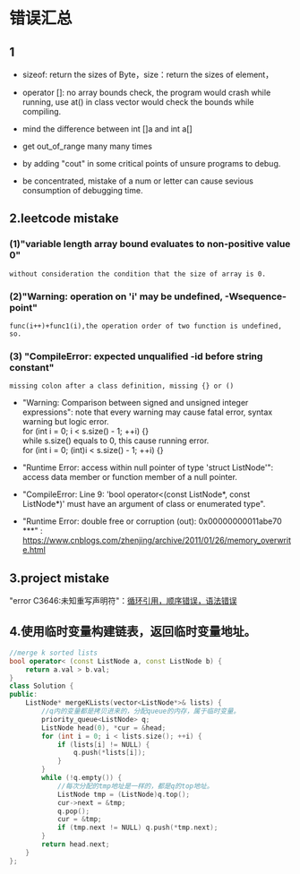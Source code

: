 # 错误汇总

## 1

+ sizeof: return the sizes of Byte，size：return the sizes of element，

+ operator []: no array bounds check, the program would crash while running, use at() in class vector would check the bounds while compiling.

+ mind the difference between int []a and int a[]

+ get out_of_range many many times

+ by adding "cout" in some critical points of unsure programs to debug.

+ be concentrated, mistake of a num or letter can cause sevious consumption of debugging time.

## 2.leetcode mistake

### (1)"variable length array bound evaluates to non-positive value 0"

    without consideration the condition that the size of array is 0.

### (2)"Warning: operation on 'i' may be undefined, -Wsequence-point"

    func(i++)+func1(i),the operation order of two function is undefined, so.

### (3) "CompileError: expected unqualified -id before string constant"

    missing colon after a class definition, missing {} or ()

+ "Warning: Comparison between signed and unsigned integer expressions": note that every warning may cause fatal error, syntax warning but logic error.  
    for (int i = 0; i < s.size() - 1; ++i) {}  
while s.size() equals to 0, this cause running error.  
    for (int i = 0; (int)i < s.size() - 1; ++i) {}

+ "Runtime Error:  access within null pointer of type 'struct ListNode'": access data member or function member of a null pointer.

+ "CompileError: Line 9: 'bool operator<(const ListNode*, const ListNode*)' must have an argument of class or enumerated type".

+ "Runtime Error: double free or corruption (out): 0x00000000011abe70 ***" : <https://www.cnblogs.com/zhenjing/archive/2011/01/26/memory_overwrite.html>

## 3.project mistake

"error C3646:未知重写声明符"：[循环引用，顺序错误，语法错误](https://blog.csdn.net/biubiu741/article/details/54958861)

## 4.使用临时变量构建链表，返回临时变量地址。

```c++
//merge k sorted lists
bool operator< (const ListNode a, const ListNode b) {
    return a.val > b.val;
}
class Solution {
public:
    ListNode* mergeKLists(vector<ListNode*>& lists) {
        //q内的变量都是拷贝进来的，分配queue的内存，属于临时变量。
        priority_queue<ListNode> q;
        ListNode head(0), *cur = &head;
        for (int i = 0; i < lists.size(); ++i) {
            if (lists[i] != NULL) {
                q.push(*lists[i]);
            }
        }
        while (!q.empty()) {
            //每次分配的tmp地址是一样的，都是q的top地址。
            ListNode tmp = (ListNode)q.top();
            cur->next = &tmp;  
            q.pop();
            cur = &tmp;
            if (tmp.next != NULL) q.push(*tmp.next);
        }
        return head.next;
    }
};
```